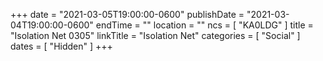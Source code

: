 +++
date = "2021-03-05T19:00:00-0600"
publishDate = "2021-03-04T19:00:00-0600"
endTime = ""
location = ""
ncs = [ "KA0LDG" ]
title = "Isolation Net 0305"
linkTitle = "Isolation Net"
categories = [ "Social" ]
dates = [ "Hidden" ]
+++
